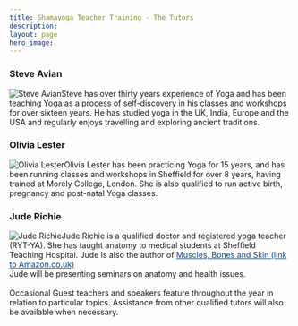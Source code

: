 ```yaml
---
title: Shamayoga Teacher Training - The Tutors
description:
layout: page
hero_image:
---
```



<h3>
Steve Avian</h3>
<div>
<img alt="Steve Avian" class="photo-tutor" src="//lh3.googleusercontent.com/-HBIIsvABrgc/U2vbBc9m3YI/AAAAAAAAAHw/yBCNoxN6dJU/s137/steve.jpg" />Steve has over thirty years experience of Yoga and has been teaching Yoga as a process of self-discovery in his classes and workshops for over sixteen years. He has studied yoga in the UK, India, Europe and the USA and regularly enjoys travelling and exploring ancient traditions.</div>
<div style="clear: both;">
</div>
<h3>
Olivia Lester</h3>
<div>
<img alt="Olivia Lester" class="photo-tutor" src="//lh3.googleusercontent.com/-qy2WPG87At0/U2vbAfSbxJI/AAAAAAAAAHA/DOKtPqdmjs4/s155/olivia2.jpg" />Olivia Lester has been practicing Yoga for 15 years, and has been running classes and workshops in Sheffield for over 8 years, having trained at Morely College, London. She is also qualified to run active birth, pregnancy and post-natal Yoga classes.</div>
<div style="clear: both;">
</div>
<h3>
Jude Richie</h3>
<div>
<img alt="Jude Richie" class="photo-tutor" src="//lh3.googleusercontent.com/-rMXH3MGthGY/U2va_ChOWqI/AAAAAAAAAGw/MHLcWWzgUoc/s125/jude.jpg" />Jude Richie is a qualified doctor and registered yoga teacher (RYT-YA). She has taught anatomy to medical students at Sheffield Teaching Hospital. Jude is also the author of&nbsp;<a href="https://www.amazon.co.uk/Crash-Course-Muscles-Bones-Course-UK/dp/0723434344/ref=sr_1_1?s=books&amp;ie=UTF8&amp;qid=1286828441&amp;sr=1-1" style="color: #09407c; margin: 0px; padding: 0px;">Muscles, Bones and Skin (link to Amazon.co.uk)</a></div>
<div>
Jude will be presenting seminars on anatomy and health issues.</div>
<br />
<div class="well well-lg">
Occasional Guest teachers and speakers feature throughout the year in relation to particular topics. Assistance from other qualified tutors will also be available when necessary.&nbsp;</div>

